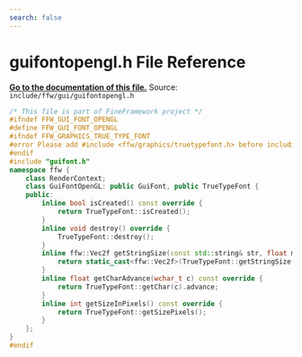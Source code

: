 ```yaml
---
search: false
---
```


# guifontopengl.h File Reference

**[Go to the documentation of this file.](guifontopengl_8h.md)**
Source: `include/ffw/gui/guifontopengl.h`

    
    
    
    
    
    
    
    
    
    
```cpp
/* This file is part of FineFramework project */
#ifndef FFW_GUI_FONT_OPENGL
#define FFW_GUI_FONT_OPENGL
#ifndef FFW_GRAPHICS_TRUE_TYPE_FONT
#error Please add #include <ffw/graphics/truetypefont.h> before including guifontopengl.h!
#endif
#include "guifont.h"
namespace ffw {
    class RenderContext;
    class GuiFontOpenGL: public GuiFont, public TrueTypeFont {
    public:
        inline bool isCreated() const override {
            return TrueTypeFont::isCreated();
        }
        inline void destroy() override {
            TrueTypeFont::destroy();
        }
        inline ffw::Vec2f getStringSize(const std::string& str, float maxWidth, float lineHeight = 1.25) const override {
            return static_cast<ffw::Vec2f>(TrueTypeFont::getStringSize(str, maxWidth, lineHeight));
        }
        inline float getCharAdvance(wchar_t c) const override {
            return TrueTypeFont::getChar(c).advance;
        }
        inline int getSizeInPixels() const override {
            return TrueTypeFont::getSizePixels();
        }
    };
}
#endif
```


    
  
